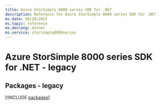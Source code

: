 ```yaml
---
title: Azure StorSimple 8000 series SDK for .NET
description: Reference for Azure StorSimple 8000 series SDK for .NET
ms.date: 08/29/2025
ms.topic: reference
ms.devlang: dotnet
ms.service: storsimple8000series
---
```

# Azure StorSimple 8000 series SDK for .NET - legacy
## Packages - legacy
[!INCLUDE [packages](storsimple-8000-series-index.md)]